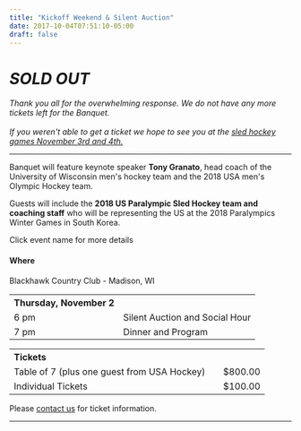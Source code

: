 ```yaml
---
title: "Kickoff Weekend & Silent Auction"
date: 2017-10-04T07:51:10-05:00
draft: false
---
```

<h1><em>SOLD OUT</em></h1>

<em>Thank you all for the overwhelming response. We do not have any more tickets left 
for the Banquet. <br><br> If you weren't able to get a ticket we hope to see you at the
[sled hockey games November 3rd and 4th.](/events/sled-hockey-exhibition/)  </em>

<hr>

Banquet will feature keynote speaker **Tony Granato**, head coach of the University of 
Wisconsin men's hockey team and the 2018 USA men's Olympic Hockey team.

Guests will include the **2018 US Paralympic Sled Hockey team and coaching staff** who 
will be representing the US at the 2018 Paralympics Winter Games in South Korea.

Click event name for more details
<!--more-->

#### Where

Blackhawk Country Club - Madison, WI

<table>
  <tr>
  <th colspan="2"> Thursday, November 2  </th>
  </tr>
  <tr>
     <td> 6 pm  </td>
     <td> </td>
     <td> Silent Auction and Social Hour </td>
  </tr>
  <tr>
     <td> 7 pm  </td>
     <td> </td>
     <td> Dinner and Program </td>
  <tr>
</table>


<table>
  <tr>
  <th colspan="2" align="left"> Tickets  </th>
  </tr>
  <tr>
     <td> Table of 7 (plus one guest from USA Hockey) </td>
     <td> </td>
     <td> $800.00 </td>
  </tr>
  <tr>
     <td> Individual Tickets  </td>
     <td> </td>
     <td> $100.00 </td>
  <tr>
</table>

Please [contact us](/contact/) for ticket information.

---
<!--
*This is a fundraising event to benefit The Coach Sauer Foundation, a 501\(c)3 non-profit organization. 
$60 per plate is tax-deductible. Any donation may qualify as a charitable deduction for federal 
income tax purposes.*
-->